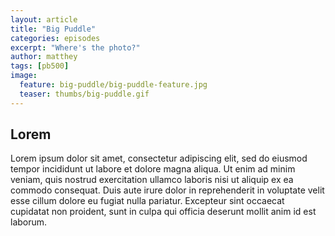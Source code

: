 ```yaml
---
layout: article
title: "Big Puddle"
categories: episodes
excerpt: "Where's the photo?"
author: matthey
tags: [pb500]
image:
  feature: big-puddle/big-puddle-feature.jpg
  teaser: thumbs/big-puddle.gif
---
```


## Lorem

<p>
Lorem ipsum dolor sit amet, consectetur adipiscing elit, sed do eiusmod tempor incididunt ut labore et dolore magna aliqua. Ut enim ad minim veniam, quis nostrud exercitation ullamco laboris nisi ut aliquip ex ea commodo consequat. Duis aute irure dolor in reprehenderit in voluptate velit esse cillum dolore eu fugiat nulla pariatur. Excepteur sint occaecat cupidatat non proident, sunt in culpa qui officia deserunt mollit anim id est laborum.
</p>
